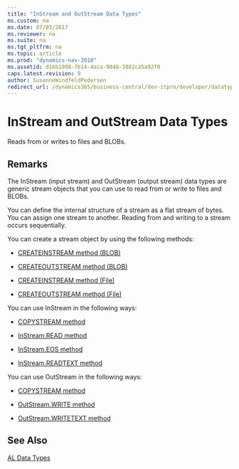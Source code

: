 ```yaml
---
title: "InStream and OutStream Data Types"
ms.custom: na
ms.date: 07/03/2017
ms.reviewer: na
ms.suite: na
ms.tgt_pltfrm: na
ms.topic: article
ms.prod: "dynamics-nav-2018"
ms.assetid: d16b1998-7b14-4aca-9848-3882ca5a92f0
caps.latest.revision: 9
author: SusanneWindfeldPedersen
redirect_url: /dynamics365/business-central/dev-itpro/developer/datatypes/devenv-al-data-types
---
```

# InStream and OutStream Data Types
Reads from or writes to files and BLOBs.  
  
## Remarks  
 The InStream (input stream) and OutStream (output stream) data types are generic stream objects that you can use to read from or write to files and BLOBs. 
 <!-- In addition, the InStream and OutStream data types enable data to be read from and sent to [Automation Data Type](../../dynamics-nav/Automation-Data-Type.md) objects and [OCX Data Type](../../dynamics-nav/OCX-Data-Type.md) objects. The Microsoft XML DOM can read from an InStream object and write to an OutStream object. --> 
  
 You can define the internal structure of a stream as a flat stream of bytes. You can assign one stream to another. Reading from and writing to a stream occurs sequentially.  
  
 You can create a stream object by using the following methods:  
  
-   [CREATEINSTREAM method (BLOB)](../methods/devenv-createinstream-method-blob.md)  
  
-   [CREATEOUTSTREAM method (BLOB)](../methods/devenv-createoutstream-method-blob.md)  
  
-   [CREATEINSTREAM method (File)](../methods/devenv-createinstream-method-file.md)  
  
-   [CREATEOUTSTREAM method (File)](../methods/devenv-createoutstream-method-file.md)  
  
 You can use InStream in the following ways:  
  
-   [COPYSTREAM method](../methods/devenv-copystream-method.md)  
  
-   [InStream.READ method](../methods/devenv-instream.read-method.md)  
  
-   [InStream.EOS method](../methods/devenv-instream.eos-method.md)  
  
-   [InStream.READTEXT method](../methods/devenv-instream.readtext-method.md)  
  
 You can use OutStream in the following ways:  
  
-   [COPYSTREAM method](../methods/devenv-copystream-method.md)  
  
-   [OutStream.WRITE method](../methods/devenv-outstream-write-method.md)  
  
-   [OutStream.WRITETEXT method](../methods/devenv-outstream-writetext-method.md)

## See Also 
[AL Data Types](devenv-al-data-types.md)  